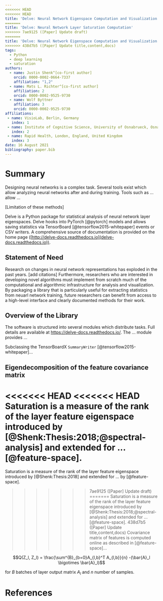 ```yaml
---
<<<<<<< HEAD
<<<<<<< HEAD
title: 'Delve: Neural Network Eigenspace Computation and Visualization'
=======
title: 'Delve: Neural Network Layer Saturation Computation'
>>>>>>> 7ae9125 ([Paper] Update draft)
=======
title: 'Delve: Neural Network Eigenspace Computation and Visualization'
>>>>>>> 438d7b5 ([Paper] Update title,content,docs)
tags:
  - Python
  - deep learning
  - saturation
authors:
  - name: Justin Shenk^[co-first author]
    orcid: 0000-0002-0664-7337
    affiliation: "1,2"
  - name: Mats L. Richter^[co-first author]
    affiliation: 2
    orcid: 0000-0002-9525-9730
  - name: Wolf Byttner
    affiliation: 3
    orcid: 0000-0002-9525-9730
affiliations:
 - name: VisioLab, Berlin, Germany
   index: 1
 - name: Institute of Cognitive Science, University of Osnabrueck, Osnabrueck, Germany
   index: 2
 - name: Rapid Health, London, England, United Kingdom
   index: 3
date: 16 August 2021
bibliography: paper.bib
---
```


# Summary
Designing neural networks is a complex task.
Several tools exist which allow analyzing neural networks after and during training.
Tools such as ... allow ...

[Limitation of these methods]

Delve is a Python package for statistical analysis of neural network layer eigenspaces.
Delve hooks into PyTorch [@pytorch] models and allows saving statistics via TensorBoard [@tensorflow2015-whitepaper] events or CSV writers. 
A comprehensive source of documentation is provided on the home page
([http://delve-docs.readthedocs.io](delve-docs.readthedocs.io)).

## Statement of Need
Research on changes in neural network representations has exploded in the past years. [add citations]
Furthermore, researchers who are interested in developing novel algorithms must implement from scratch much of the computational and algorithmic infrastructure for analysis and visualization.
By packaging a library that is particularly useful for extracting statistics from neuarl network training, future researchers can benefit from access to a high-level interface and clearly documented methods for their work.

## Overview of the Library
The software is structured into several modules which distribute tasks. Full details are available at <https://delve-docs.readthedocs.io/>. The ... module provides ...

Subclassing the TensorBoardX `SummaryWriter` [@tensorflow2015-whitepaper]...

## Eigendecomposition of the feature covariance matrix

<<<<<<< HEAD
<<<<<<< HEAD
Saturation is a measure of the rank of the layer feature eigenspace introduced by [@Shenk:Thesis:2018;@spectral-analysis] and extended for ... [@feature-space].
=======
Saturation is a measure of the rank of the layer feature eigenspace introduced by [@Shenk:Thesis:2018] and extended for ... by [@feature-space].
>>>>>>> 7ae9125 ([Paper] Update draft)
=======
Saturation is a measure of the rank of the layer feature eigenspace introduced by [@Shenk:Thesis:2018;@spectral-analysis] and extended for ... [@feature-space].
>>>>>>> 438d7b5 ([Paper] Update title,content,docs)
Covariance matrix of features is computed online as described in [@feature-space]...

$$Q(Z_l, Z_l) = \frac{\sum^{B}_{b=0}A_{l,b}^T A_{l,b}}{n} -(\bar{A}_l \bigotimes \bar{A}_l)$$

for $B$ batches of layer output matrix $A_l$ and $n$ number of samples.

# References
